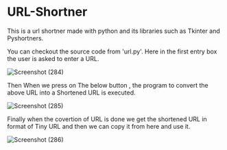 # URL-Shortner

This is a url shortner made with python and its libraries such as Tkinter and Pyshortners.

You can checkout the source code from 'url.py'. Here in the first entry box the user is asked to enter a URL.

![Screenshot (284)](https://user-images.githubusercontent.com/77895628/134767739-218f386d-9080-4409-84d7-12fd6c45eebd.png)

Then When we press on The below button , the program to convert the above URL into a Shortened URL is executed.

![Screenshot (285)](https://user-images.githubusercontent.com/77895628/134767767-e9f6bd67-058d-4eec-8f5d-b9cad5cabeeb.png)

Finally when the covertion of URL is done we get the shortened URL in format of Tiny URL and then we can copy it from here and use it.

![Screenshot (286)](https://user-images.githubusercontent.com/77895628/134767820-53004acf-f172-4e2b-8d4c-357da777974a.png)
